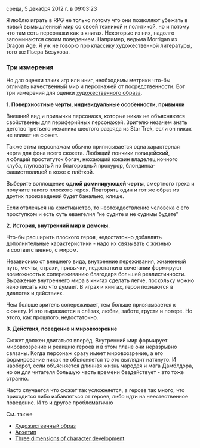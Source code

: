 среда, 5 декабря 2012 г. в 09:03:23

Я люблю играть в RPG не только потому что они позволяют убежать в новый вымышленный мир со своей техникой и политикой, но и потому что там есть персонажи как в книгах. Некоторые из них, надолго запоминаются своим поведением. Например, ведьма Morrigan из Dragon Age. Я уж не говорю про классику художественной литературы, того же Пьера Безухова.

### Три измерения

Но для оценки таких игр или книг, необходимы метрики что-бы отличать качественный мир и персонажей от посредственности. Вот три измерения для оценки [художественного образа](http://ru.wikipedia.org/wiki/%D0%A5%D1%83%D0%B4%D0%BE%D0%B6%D0%B5%D1%81%D1%82%D0%B2%D0%B5%D0%BD%D0%BD%D1%8B%D0%B9_%D0%BE%D0%B1%D1%80%D0%B0%D0%B7).

**1. Поверхностные черты, индивидуальные особенности, привычки**

Внешний вид и привычки персонажа, которые никак не объясняются свойственны для периферийных персонажей. Зрителю незачем знать детство третьего механика шестого разряда из Star Trek, если он никак не влияет на сюжет.  

Также этим персонажам обычно приписывается одна характерная черта для фона всего сюжета. Любящий пончики полицейский, любящий проституток богач, нюхающий кокаин владелец ночного клуба, глуповатый но благородный прокурор, блондинка-фашистполицей в коже с плёткой. 

Выберите воплощение **одной доминирующей черты**, смертного греха и получите такого плоского героя. Повторять один и тот же образ из других произведений будет банально, клише.

Если отвлечься на христианство, то неотождествление человека с его проступком и есть суть евангелия "не судите и не судимы будете"

**2. История, внутренний мир и демоны.**

Что-бы расширить плоского героя, недостаточно добавлять дополнительные характеристики - надо их связывать с жизнью и соответственно, с миром.

Независимо от внешнего вида, внутренние переживания, жизненный путь, мечты, страхи, привычки, недостатки в сочетании формируют возможность к сопереживанию благодаря большей реалистичности. Выражение внутреннего мира в книгах сделать легче, поскольку можно явно писать кто что думает. В играх и книгах, герои познаются в диалогах и действиях.

Чем больше зритель сопереживает, тем больше привязывается к сюжету. И это выражается в слёзах, любви, заботе, грусти и потере. Но этого, как прошлого, недостаточно.

**3. Действия, поведение и мировоззрение**

Сюжет должен двигаться вперёд. Внутренний мир формирует мировоззрение и реакцию героев и в этом плане они неразрывно связаны. Когда персонаж сразу имеет мировоззрение, а его формирование никак не объясняется то это выглядит натянуто. И наоборот, если объясняется длинная жизнь чародея и мага Дамблдора, но он для читателя большую часть времени бездействует - это тоже странно.

Часто случается что сюжет так усложняется, а героев так много, что приходится либо избавляться от героев, либо идти на неестественное поведение. И то и другое проблематично

См. также

- [Художественный образ](http://ru.wikipedia.org/wiki/%D0%A5%D1%83%D0%B4%D0%BE%D0%B6%D0%B5%D1%81%D1%82%D0%B2%D0%B5%D0%BD%D0%BD%D1%8B%D0%B9_%D0%BE%D0%B1%D1%80%D0%B0%D0%B7)   
- [Архетип](http://ru.wikipedia.org/wiki/%D0%90%D1%80%D1%85%D0%B5%D1%82%D0%B8%D0%BF_(%D0%BB%D0%B8%D1%82%D0%B5%D1%80%D0%B0%D1%82%D1%83%D1%80%D0%B0))   
- [Three dimensions of character development](http://storyfix.com/the-three-dimensions-of-character-development)